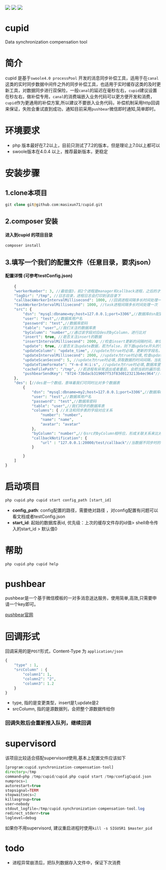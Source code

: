 ![](https://img.shields.io/badge/version-v0.0.0.1-red.svg)
![](https://img.shields.io/badge/php-%3E=7.2-orange.svg)
![](https://img.shields.io/badge/swoole-%3E=4.0.4-blue.svg)
# cupid
Data synchronization compensation tool


# 简介
cupid 是基于`swoole4.0 processPool` 开发的消息同步补偿工具，适用于在`canal`这类的实时同步数据中间件之外的同步补偿工具，也适用于实时缓存这类的及时更新工具，对数据同步进行双保险，一般`canal`的延迟在毫秒左右，`cupid`建议设置在秒左右，做补偿专用，`canal`的消费端嵌入业务代码可以更方便开发和消费，`cupid`作为更通用的补偿方案,所以建议不要嵌入业务代码，补偿机制采用http回调来保证，失败会重试直到成功，通知目前采用`pushbear`微信即时通知,简单即时。


# 环境要求


- php 版本最好在7.2以上，目前只测试了7.2的版本，但是理论上7.0以上都可以
- swoole版本在4.0.4 以上，推荐最新版本，更稳定



# 安装步骤

## 1.clone本项目
```php
git clone git@github.com:masixun71/cupid.git
```


## 2.composer 安装

#### 进入到cupid 的项目目录
```php
composer install
```



## 3.填写一个我们的配置文件（任意目录，要求json）
#### 配置详情 (可参考testConfig.json)
```php
    {
    "workerNumber": 3, //最低值3，前2个进程是manager和callback进程，之后的才是处理进程
	"logDir": "/tmp", //日志目录，进程日志会打印到该目录下
	"callbackWorkerIntervalMillisecond": 1000, //回调进程间隔多长时间处理一次
    "taskWorkerIntervalMillisecond": 1000, //task进程间隔多长时间处理一次
    "src": {
        "dsn": "mysql:dbname=my;host=127.0.0.1;port=3306",//数据库dsn配置
        "user": "test",//数据库用户名
        "password": "test",//数据库密码
        "table": "user",//我们关注的数据库表
        "byColumn": "number",//通过该字段对应des的byColumn，进行比对
        "insert": true, //是否关注insert的数据
        "insertIntervalMillisecond": 2000, //检查insert更新的间隔时间，单位毫秒
        "update": true, //是否关注update数据，若为false，则下面update开头的字段可以不用
        "updateColumn": "update_time", //update为true时必填，更新的字段名，需要添加索引，不然会扫描全表
        "updateIntervalMillisecond": 2000, //update为true时必填,检查update更新的间隔时间，单位毫秒
        "updateScanSecond": 5, //update为true时必填,获取数据的时间间隔，当前时间减去updateScanSecond设的时间为开始时间，当前时间为结束时间
        "updateTimeFormate": "Y-m-d H:i:s", //update为true时必填,数据库里数据更新字段的时间格式
        "cacheFilePath": "/tmp", //若进程有异常退出或者重启，会把当前的遍历信息记录到缓存文件中，重启时直接读取缓存文件
        "pushbearSendKey": "9724-73bdacb319007f53f83d0123213b4ec964"//若需要pushbear推送微信消息，在这填写
    },
    "des": [//des是一个数组，意味着我们可同时比对多个数据表
        {
            "dsn": "mysql:dbname=my2;host=127.0.0.1;port=3306",//数据库dsn配置
            "user": "test",//数据库用户名
            "password": "test",//数据库密码
            "table": "user",//我们同步的数据库表
            "columns": { //关注和同步表的字段对应关系
                "number": "number",
                "name": "name",
                "avatar": "avatar"
            },
            "byColumn": "number",//与src的byColumn相呼应，形成关联关系来比对
            "callbackNotification": {
                "url" : "127.0.0.1:20000/test/callback"//当数据不同步时的回调地址
            }

        }
    ]
}
```

# 启动项目
```php
php cupid.php cupid start config_path [start_id]
```

- **config_path**: config配置的路径，需要绝对路径 ，对config配置有问题可以看文档或者testConfig.json
- **start_id**: 起始的数据库表id, 优先级：上次的缓存文件存的id值> shell命令传入的start_id > 默认值0

# 帮助

```php
php cupid.php cupid help
```

# pushbear

pushbear是一个基于微信模板的一对多消息送达服务，使用简单,高效,只需要申请一个key即可。

[pushbear官网](http://pushbear.ftqq.com/admin/#/)



# 回调形式

回调采用的是`POST`形式，Content-Type 为 `application/json`

```php
{
	"type" : 1, 
    "srcColumn" : {
    	"column1": 1,
    	"column2": "2",
    	"column3": 1.2
    }
}
```

- type, 指的是变更类型，insert是1,update是2
- srcColumn, 指的是源数据列，会把整个源数据传给你

### 回调失败后会重新推入队列，继续回调



# supervisord

该项目比较适合搭配supervisord使用,基本上配置文件应该如下

```php
[program:cupid.synchronization-compensation-tool]
directory=/tmp
command=php /tmp/cupid/cupid.php cupid start /tmp/configCupid.json
numprocs=1
autorestart=true
stopsignal=TERM
stopwaitsecs=2
killasgroup=true
user=nobody
stdout_logfile=/tmp/cupid.synchronization-compensation-tool.log
redirect_stderr=true
loglevel=debug

```

如果你不用supervisord, 建议重启进程时使用`kill -s SIGUSR1 $master_pid`



# todo

- 进程异常崩溃后，把队列数据存入文件中，保证下次消费
